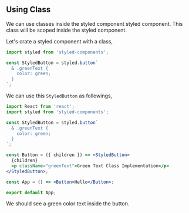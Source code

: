 ## Using Class

We can use classes inside the styled component styled component. This class will be scoped inside the styled component.

Let's crate a styled component with a class,

```jsx
import styled from 'styled-components';

const StyledButton = styled.button`
  & .greenText {
    color: green;
  }
`;
```

We can use this `StyledButton` as followings,

```jsx
import React from 'react';
import styled from 'styled-components';

const StyledButton = styled.button`
  & .greenText {
    color: green;
  }
`;

const Button = ({ children }) => <StyledButton>
  {children}
  <p className="greenText">Green Text Class Implementation</p>
</StyledButton>;

const App = () => <Button>Hello</Button>;

export default App;
```

We should see a green color text inside the button.